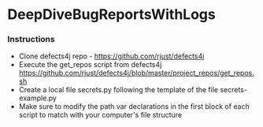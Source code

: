# DeepDiveBugReportsWithLogs

### Instructions
- Clone defects4j repo -  https://github.com/rjust/defects4j
- Execute the get_repos script from defects4j https://github.com/rjust/defects4j/blob/master/project_repos/get_repos.sh
- Create a local file secrets.py following the template of the file secrets-example.py
- Make sure to modify the path var declarations in the first block of each script to match with your computer's file structure